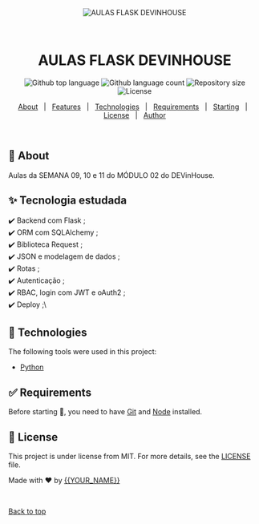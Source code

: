 <div align="center" id="top"> 
  <img src="./.github/app.gif" alt="AULAS FLASK   DEVINHOUSE" />

  &#xa0;

  <!-- <a href="https://aulasflaskdevinhouse.netlify.app">Demo</a> -->
</div>

<h1 align="center">AULAS FLASK   DEVINHOUSE</h1>

<p align="center">
  <img alt="Github top language" src="https://img.shields.io/github/languages/top/{{YOUR_GITHUB_USERNAME}}/aulas-flask---devinhouse?color=56BEB8">

  <img alt="Github language count" src="https://img.shields.io/github/languages/count/{{YOUR_GITHUB_USERNAME}}/aulas-flask---devinhouse?color=56BEB8">

  <img alt="Repository size" src="https://img.shields.io/github/repo-size/{{YOUR_GITHUB_USERNAME}}/aulas-flask---devinhouse?color=56BEB8">

  <img alt="License" src="https://img.shields.io/github/license/{{YOUR_GITHUB_USERNAME}}/aulas-flask---devinhouse?color=56BEB8">

  <!-- <img alt="Github issues" src="https://img.shields.io/github/issues/{{YOUR_GITHUB_USERNAME}}/aulas-flask---devinhouse?color=56BEB8" /> -->

  <!-- <img alt="Github forks" src="https://img.shields.io/github/forks/{{YOUR_GITHUB_USERNAME}}/aulas-flask---devinhouse?color=56BEB8" /> -->

  <!-- <img alt="Github stars" src="https://img.shields.io/github/stars/{{YOUR_GITHUB_USERNAME}}/aulas-flask---devinhouse?color=56BEB8" /> -->
</p>

<!-- Status -->

<!-- <h4 align="center"> 
	🚧  AULAS FLASK   DEVINHOUSE 🚀 Under construction...  🚧
</h4> 

<hr> -->

<p align="center">
  <a href="#dart-about">About</a> &#xa0; | &#xa0; 
  <a href="#sparkles-features">Features</a> &#xa0; | &#xa0;
  <a href="#rocket-technologies">Technologies</a> &#xa0; | &#xa0;
  <a href="#white_check_mark-requirements">Requirements</a> &#xa0; | &#xa0;
  <a href="#checkered_flag-starting">Starting</a> &#xa0; | &#xa0;
  <a href="#memo-license">License</a> &#xa0; | &#xa0;
  <a href="https://github.com/{{YOUR_GITHUB_USERNAME}}" target="_blank">Author</a>
</p>

<br>

## :dart: About ##

Aulas da SEMANA 09, 10 e 11 do MÓDULO 02 do DEVinHouse.
## :sparkles: Tecnologia estudada ##

:heavy_check_mark: Backend com Flask ;\
:heavy_check_mark: ORM com SQLAlchemy ;\
:heavy_check_mark: Biblioteca Request ;\
:heavy_check_mark: JSON e modelagem de dados ;\
:heavy_check_mark: Rotas ;\
:heavy_check_mark: Autenticação ;\
:heavy_check_mark: RBAC, login com JWT e oAuth2 ;\
:heavy_check_mark: Deploy ;\


## :rocket: Technologies ##

The following tools were used in this project:

- [Python](https://www.python.org)

## :white_check_mark: Requirements ##

Before starting :checkered_flag:, you need to have [Git](https://git-scm.com) and [Node](https://nodejs.org/en/) installed.

## :memo: License ##

This project is under license from MIT. For more details, see the [LICENSE](LICENSE.md) file.


Made with :heart: by <a href="https://github.com/{{YOUR_GITHUB_USERNAME}}" target="_blank">{{YOUR_NAME}}</a>

&#xa0;

<a href="#top">Back to top</a>
